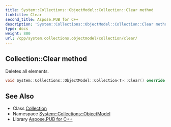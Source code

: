 ```yaml
---
title: System::Collections::ObjectModel::Collection::Clear method
linktitle: Clear
second_title: Aspose.PUB for C++
description: 'System::Collections::ObjectModel::Collection::Clear method. Deletes all elements in C++.'
type: docs
weight: 800
url: /cpp/system.collections.objectmodel/collection/clear/
---
```

## Collection::Clear method


Deletes all elements.

```cpp
void System::Collections::ObjectModel::Collection<T>::Clear() override
```

## See Also

* Class [Collection](../)
* Namespace [System::Collections::ObjectModel](../../)
* Library [Aspose.PUB for C++](../../../)

